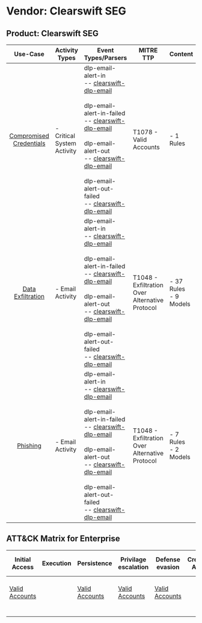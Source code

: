 Vendor: Clearswift SEG
======================
Product: Clearswift SEG
-----------------------
|                                 Use-Case                                  | Activity Types             | Event Types/Parsers                                                                                                                                                                                                                                                                                                                                                                                                                                      | MITRE TTP                                          | Content                    |
|:-------------------------------------------------------------------------:| -------------------------- | -------------------------------------------------------------------------------------------------------------------------------------------------------------------------------------------------------------------------------------------------------------------------------------------------------------------------------------------------------------------------------------------------------------------------------------------------------- | -------------------------------------------------- | -------------------------- |
| [Compromised Credentials](../UseCases/usecase_compromised_credentials.md) | - Critical System Activity |  dlp-email-alert-in<br> -- [clearswift-dlp-email](../Parsers/parserContent_clearswift-dlp-email.md)<br><br> dlp-email-alert-in-failed<br> -- [clearswift-dlp-email](../Parsers/parserContent_clearswift-dlp-email.md)<br><br> dlp-email-alert-out<br> -- [clearswift-dlp-email](../Parsers/parserContent_clearswift-dlp-email.md)<br><br> dlp-email-alert-out-failed<br> -- [clearswift-dlp-email](../Parsers/parserContent_clearswift-dlp-email.md)<br> | T1078 - Valid Accounts<br>                         |  - 1 Rules<br>             |
|       [Data Exfiltration](../UseCases/usecase_data_exfiltration.md)       | - Email Activity           |  dlp-email-alert-in<br> -- [clearswift-dlp-email](../Parsers/parserContent_clearswift-dlp-email.md)<br><br> dlp-email-alert-in-failed<br> -- [clearswift-dlp-email](../Parsers/parserContent_clearswift-dlp-email.md)<br><br> dlp-email-alert-out<br> -- [clearswift-dlp-email](../Parsers/parserContent_clearswift-dlp-email.md)<br><br> dlp-email-alert-out-failed<br> -- [clearswift-dlp-email](../Parsers/parserContent_clearswift-dlp-email.md)<br> | T1048 - Exfiltration Over Alternative Protocol<br> |  - 37 Rules<br> - 9 Models |
|                [Phishing](../UseCases/usecase_phishing.md)                | - Email Activity           |  dlp-email-alert-in<br> -- [clearswift-dlp-email](../Parsers/parserContent_clearswift-dlp-email.md)<br><br> dlp-email-alert-in-failed<br> -- [clearswift-dlp-email](../Parsers/parserContent_clearswift-dlp-email.md)<br><br> dlp-email-alert-out<br> -- [clearswift-dlp-email](../Parsers/parserContent_clearswift-dlp-email.md)<br><br> dlp-email-alert-out-failed<br> -- [clearswift-dlp-email](../Parsers/parserContent_clearswift-dlp-email.md)<br> | T1048 - Exfiltration Over Alternative Protocol<br> |  - 7 Rules<br> - 2 Models  |

ATT&CK Matrix for Enterprise
----------------------------
| Initial Access                                                      | Execution | Persistence                                                         | Privilage escalation                                                | Defense evasion                                                     | Credential Access | Discovery | Lateral Movement | Collection | Command and Control | Exfiltration                                                                                | Impact |
| ------------------------------------------------------------------- | --------- | ------------------------------------------------------------------- | ------------------------------------------------------------------- | ------------------------------------------------------------------- | ----------------- | --------- | ---------------- | ---------- | ------------------- | ------------------------------------------------------------------------------------------- | ------ |
| [Valid Accounts](https://attack.mitre.org/techniques/T1078)<br><br> |           | [Valid Accounts](https://attack.mitre.org/techniques/T1078)<br><br> | [Valid Accounts](https://attack.mitre.org/techniques/T1078)<br><br> | [Valid Accounts](https://attack.mitre.org/techniques/T1078)<br><br> |                   |           |                  |            |                     | [Exfiltration Over Alternative Protocol](https://attack.mitre.org/techniques/T1048)<br><br> |        |